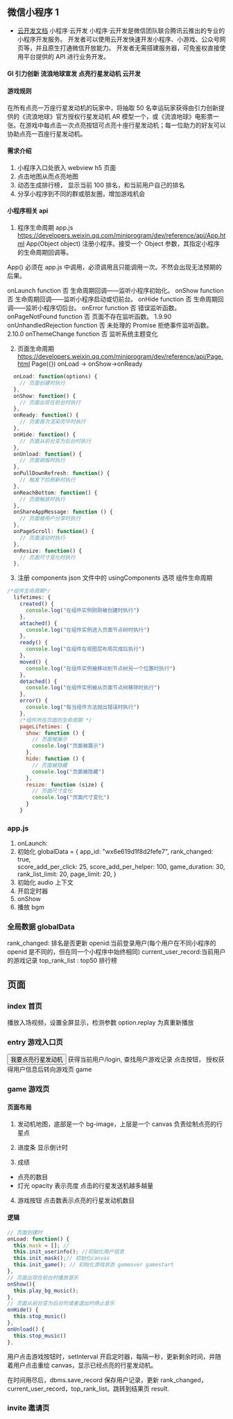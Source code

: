 ## 微信小程序 1

- [云开发文档](https://developers.weixin.qq.com/miniprogram/dev/wxcloud/basis/getting-started.html)
  小程序·云开发
  小程序·云开发是微信团队联合腾讯云推出的专业的小程序开发服务。
  开发者可以使用云开发快速开发小程序、小游戏、公众号网页等，并且原生打通微信开放能力。
  开发者无需搭建服务器，可免鉴权直接使用平台提供的 API 进行业务开发。

#### GI 引力创新 流浪地球宣发 点亮行星发动机 云开发

#### 游戏规则

在所有点亮一万座行星发动机的玩家中，将抽取 50 名幸运玩家获得由引力创新提供的《流浪地球》官方授权行星发动机 AR 模型一个，或《流浪地球》电影票一张。在游戏中每点击一次点亮按钮可点亮十座行星发动机；每一位助力的好友可以协助点亮一百座行星发动机。

#### 需求介绍

1. 小程序入口处嵌入 webview h5 页面
2. 点击地图从而点亮地图
3. 动态生成排行榜， 显示当前 100 排名，和当前用户自己的排名
4. 分享小程序到不同的群或朋友圈，增加游戏机会

#### 小程序相关 api

1. 程序生命周期 app.js
   https://developers.weixin.qq.com/miniprogram/dev/reference/api/App.html
   App(Object object)
   注册小程序。接受一个 Object 参数，其指定小程序的生命周期回调等。

App() 必须在 app.js 中调用，必须调用且只能调用一次。不然会出现无法预期的后果。

onLaunch function 否 生命周期回调——监听小程序初始化。
onShow function 否 生命周期回调——监听小程序启动或切前台。
onHide function 否 生命周期回调——监听小程序切后台。
onError function 否 错误监听函数。
onPageNotFound function 否 页面不存在监听函数。 1.9.90
onUnhandledRejection function 否 未处理的 Promise 拒绝事件监听函数。 2.10.0
onThemeChange function 否 监听系统主题变化

2. 页面生命周期
   https://developers.weixin.qq.com/miniprogram/dev/reference/api/Page.html
   Page({}) onLoad -> onShow->onReady

```javascript
  onLoad: function(options) {
    // 页面创建时执行
  },
  onShow: function() {
    // 页面出现在前台时执行
  },
  onReady: function() {
    // 页面首次渲染完毕时执行
  },
  onHide: function() {
    // 页面从前台变为后台时执行
  },
  onUnload: function() {
    // 页面销毁时执行
  },
  onPullDownRefresh: function() {
    // 触发下拉刷新时执行
  },
  onReachBottom: function() {
    // 页面触底时执行
  },
  onShareAppMessage: function () {
    // 页面被用户分享时执行
  },
  onPageScroll: function() {
    // 页面滚动时执行
  },
  onResize: function() {
    // 页面尺寸变化时执行
  },

```

3. 注册 components
   json 文件中的 usingComponents 选项
   组件生命周期

```javascript
/*组件生命周期*/
  lifetimes: {
    created() {
      console.log("在组件实例刚刚被创建时执行")
    },
    attached() {
      console.log("在组件实例进入页面节点树时执行")
    },
    ready() {
      console.log("在组件在视图层布局完成后执行")
    },
    moved() {
      console.log("在组件实例被移动到节点树另一个位置时执行")
    },
    detached() {
      console.log("在组件实例被从页面节点树移除时执行")
    },
    error() {
      console.log("每当组件方法抛出错误时执行")
    },
    /*组件所在页面的生命周期 */
    pageLifetimes: {
      show: function () {
        // 页面被展示
        console.log("页面被展示")
      },
      hide: function () {
        // 页面被隐藏
        console.log("页面被隐藏")
      },
      resize: function (size) {
        // 页面尺寸变化
        console.log("页面尺寸变化")
      }
    }
```

### app.js

1. onLaunch:
1. 初始化 globalData = {
   app_id: "wx6e619d1f8d2fefe7",
   rank_changed: true,  
    score_add_per_click: 25,
   score_add_per_helper: 100,
   game_duration: 30,
   rank_list_limit: 20,
   page_limit: 20,
   }
1. 初始化 audio 上下文
1. 开启定时器
1. onShow
1. 播放 bgm

### 全局数据 globalData

rank_changed: 排名是否更新
openid:当前登录用户(每个用户在不同小程序的 openid 是不同的，但在同一个小程序中始终相同)
current_user_record:当前用户的游戏记录
top_rank_list : top50 排行榜

## 页面

### index 首页

播放入场视频，设置全屏显示，检测参数 option.replay 为真重新播放

### entry 游戏入口页

<button class='nav_btn' open-type="getUserInfo" 
      bindgetuserinfo="onGetUserInfo" plain="true">
我要点亮行星发动机
</button>
获得当前用户/login, 查找用户游戏记录
点击按钮， 授权获得用户信息后转向游戏页 game

### game 游戏页

#### 页面布局

1. 发动机地图，底部是一个 bg-image，上层是一个 canvas 负责绘制点亮的行星点
2. 进度条
   显示倒计时

3. 成绩

- 点亮的数目
- 灯光 opacity 表示亮度 点击的行星发送机越多越量

4. 游戏按钮
   点击数表示点亮的行星发动机数目

#### 逻辑

```javascript
// 页面创建时
onLoad: function() {
  this.mask = []; //
  this.init_userinfo(); //初始化用户信息
  this.init_mask();// 初始化canvas
  this.init_game(); // 初始化游戏状态 gameover gamestart
},
// 页面出现在前台时播放音乐
onShow(){
  this.play_bg_music();
},
// 页面从前台变为后台时或者退出时停止音乐
onHide() {
  this.stop_music()
},
onUnload() {
  this.stop_music()
},
```

用户点击游戏按钮时，setInterval 开启定时器，每隔一秒，更新剩余时间，并随着用户点击重绘 canvas，显示已经点亮的行星发动机。

在时间用尽后，dbms.save_record 保存用户记录，更新 rank_changed， current_user_record，top_rank_list。跳转到结果页 result.

### invite 邀请页
